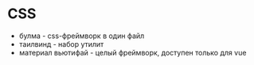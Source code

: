 # CSS

- булма - css-фреймворк в один файл
- таилвинд - набор утилит
- материал вьютифай - целый фреймворк, доступен только для vue